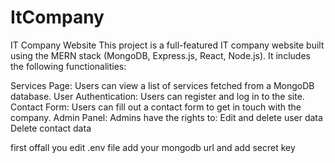 ﻿# ItCompany
IT Company Website
This project is a full-featured IT company website built using the MERN stack (MongoDB, Express.js, React, Node.js). It includes the following functionalities:

Services Page: Users can view a list of services fetched from a MongoDB database.
User Authentication: Users can register and log in to the site.
Contact Form: Users can fill out a contact form to get in touch with the company.
Admin Panel: Admins have the rights to:
 Edit and delete user data
 Delete contact data



 first offall you edit .env file add your mongodb url and add secret key
